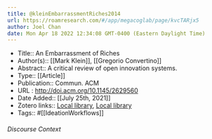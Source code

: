 ```yaml
---
title: @kleinEmbarrassmentRiches2014
url: https://roamresearch.com/#/app/megacoglab/page/kvcTARjx5
author: Joel Chan
date: Mon Apr 18 2022 12:34:08 GMT-0400 (Eastern Daylight Time)
---
```


- Title:: An Embarrassment of Riches
- Author(s):: [[Mark Klein]], [[Gregorio Convertino]]
- Abstract:: A critical review of open innovation systems.
- Type:: [[Article]]
- Publication:: Commun. ACM
- URL : http://doi.acm.org/10.1145/2629560
- Date Added:: [[July 25th, 2021]]
- Zotero links:: [Local library](zotero://select/groups/2451508/items/IQ2M4Y5R), [Local library](https://www.zotero.org/groups/2451508/items/IQ2M4Y5R)
- Tags:: #[[IdeationWorkflows]]

###### Discourse Context


